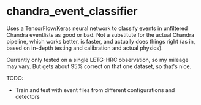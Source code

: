 # chandra_event_classifier

Uses a TensorFlow/Keras neural network to classify events in unfiltered Chandra
eventlists as good or bad. Not a substitute for the actual Chandra pipeline,
which works better, is faster, and actually does things right (as in, based on
in-depth testing and calibration and actual physics).

Currently only tested on a single LETG-HRC observation, so my mileage may vary.
But gets about 95% correct on that one dataset, so that's nice.

TODO:
- Train and test with event files from different configurations and detectors
